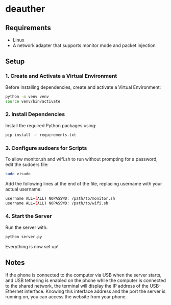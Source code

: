 # deauther

## Requirements
* Linux
* A network adapter that supports monitor mode and packet injection
  
## Setup

### 1. Create and Activate a Virtual Environment
Before installing dependencies, create and activate a Virtual Environment:

```bash
python -m venv venv
source venv/bin/activate
```

### 2. Install Dependencies
Install the required Python packages using:

```bash
pip install -r requirements.txt
```

### 3. Configure sudoers for Scripts
To allow monitor.sh and wifi.sh to run without prompting for a password, edit the sudoers file:

```bash
sudo visudo
```

Add the following lines at the end of the file, replacing username with your actual username:

```bash
username ALL=(ALL) NOPASSWD: /path/to/monitor.sh
username ALL=(ALL) NOPASSWD: /path/to/wifi.sh
```

### 4. Start the Server
Run the server with:

```bash
python server.py
```

Everything is now set up!

## Notes
If the phone is connected to the computer via USB when the server starts, and USB tethering is enabled on the phone while the computer is connected to the shared network, the terminal will display the IP address of the USB-Ethernet interface. Knowing this interface address and the port the server is running on, you can access the website from your phone.

